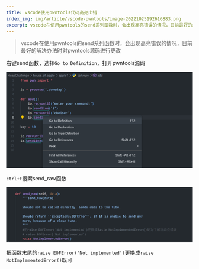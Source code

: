 ```yaml
---
title: vscode使用pwntools代码高亮出错
index_img: img/article/vscode-pwntools/image-20221025192616883.png
excerpt: vscode在使用pwntools的send系列函数时，会出现高亮错误的情况，目前最好的解决办法时对pwntools源码进行更改
---
```


> vscode在使用pwntools的send系列函数时，会出现高亮错误的情况，目前最好的解决办法时对pwntools源码进行更改

右键send函数，选择`Go to Definition`，打开pwntools源码

![image-20221025192410368](img/article/vscode-pwntools/image-20221025192410368.png)

`ctrl+F`搜索send_raw函数

![image-20221025192616883](img/article/vscode-pwntools/image-20221025192616883.png)

把函数末尾的`raise EOFError('Not implemented')`更换成`raise NotImplementedError()`既可

